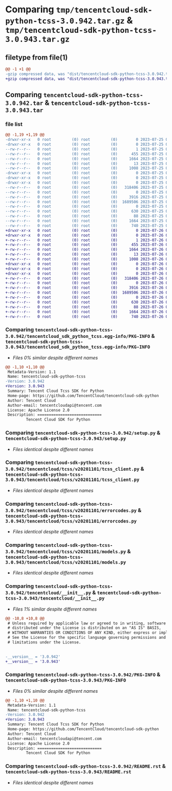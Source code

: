 # Comparing `tmp/tencentcloud-sdk-python-tcss-3.0.942.tar.gz` & `tmp/tencentcloud-sdk-python-tcss-3.0.943.tar.gz`

## filetype from file(1)

```diff
@@ -1 +1 @@
-gzip compressed data, was "dist/tencentcloud-sdk-python-tcss-3.0.942.tar", last modified: Tue Jul 25 04:26:35 2023, max compression
+gzip compressed data, was "dist/tencentcloud-sdk-python-tcss-3.0.943.tar", last modified: Wed Jul 26 00:45:24 2023, max compression
```

## Comparing `tencentcloud-sdk-python-tcss-3.0.942.tar` & `tencentcloud-sdk-python-tcss-3.0.943.tar`

### file list

```diff
@@ -1,19 +1,19 @@
-drwxr-xr-x   0 root         (0) root         (0)        0 2023-07-25 04:26:35.000000 tencentcloud-sdk-python-tcss-3.0.942/
-drwxr-xr-x   0 root         (0) root         (0)        0 2023-07-25 04:26:35.000000 tencentcloud-sdk-python-tcss-3.0.942/tencentcloud_sdk_python_tcss.egg-info/
--rw-r--r--   0 root         (0) root         (0)        1 2023-07-25 04:26:35.000000 tencentcloud-sdk-python-tcss-3.0.942/tencentcloud_sdk_python_tcss.egg-info/dependency_links.txt
--rw-r--r--   0 root         (0) root         (0)      455 2023-07-25 04:26:35.000000 tencentcloud-sdk-python-tcss-3.0.942/tencentcloud_sdk_python_tcss.egg-info/SOURCES.txt
--rw-r--r--   0 root         (0) root         (0)     1664 2023-07-25 04:26:35.000000 tencentcloud-sdk-python-tcss-3.0.942/tencentcloud_sdk_python_tcss.egg-info/PKG-INFO
--rw-r--r--   0 root         (0) root         (0)       13 2023-07-25 04:26:35.000000 tencentcloud-sdk-python-tcss-3.0.942/tencentcloud_sdk_python_tcss.egg-info/top_level.txt
--rw-r--r--   0 root         (0) root         (0)     1008 2023-07-25 04:26:35.000000 tencentcloud-sdk-python-tcss-3.0.942/setup.py
-drwxr-xr-x   0 root         (0) root         (0)        0 2023-07-25 04:26:35.000000 tencentcloud-sdk-python-tcss-3.0.942/tencentcloud/
-drwxr-xr-x   0 root         (0) root         (0)        0 2023-07-25 04:26:35.000000 tencentcloud-sdk-python-tcss-3.0.942/tencentcloud/tcss/
-drwxr-xr-x   0 root         (0) root         (0)        0 2023-07-25 04:26:35.000000 tencentcloud-sdk-python-tcss-3.0.942/tencentcloud/tcss/v20201101/
--rw-r--r--   0 root         (0) root         (0)   318406 2023-07-25 04:26:35.000000 tencentcloud-sdk-python-tcss-3.0.942/tencentcloud/tcss/v20201101/tcss_client.py
--rw-r--r--   0 root         (0) root         (0)        0 2023-07-25 04:26:35.000000 tencentcloud-sdk-python-tcss-3.0.942/tencentcloud/tcss/v20201101/__init__.py
--rw-r--r--   0 root         (0) root         (0)     3916 2023-07-25 04:26:35.000000 tencentcloud-sdk-python-tcss-3.0.942/tencentcloud/tcss/v20201101/errorcodes.py
--rw-r--r--   0 root         (0) root         (0)  1689506 2023-07-25 04:26:35.000000 tencentcloud-sdk-python-tcss-3.0.942/tencentcloud/tcss/v20201101/models.py
--rw-r--r--   0 root         (0) root         (0)        0 2023-07-25 04:26:35.000000 tencentcloud-sdk-python-tcss-3.0.942/tencentcloud/tcss/__init__.py
--rw-r--r--   0 root         (0) root         (0)      630 2023-07-25 04:26:35.000000 tencentcloud-sdk-python-tcss-3.0.942/tencentcloud/__init__.py
--rw-r--r--   0 root         (0) root         (0)       88 2023-07-25 04:26:35.000000 tencentcloud-sdk-python-tcss-3.0.942/setup.cfg
--rw-r--r--   0 root         (0) root         (0)     1664 2023-07-25 04:26:35.000000 tencentcloud-sdk-python-tcss-3.0.942/PKG-INFO
--rw-r--r--   0 root         (0) root         (0)      740 2023-07-25 04:26:35.000000 tencentcloud-sdk-python-tcss-3.0.942/README.rst
+drwxr-xr-x   0 root         (0) root         (0)        0 2023-07-26 00:45:24.000000 tencentcloud-sdk-python-tcss-3.0.943/
+drwxr-xr-x   0 root         (0) root         (0)        0 2023-07-26 00:45:24.000000 tencentcloud-sdk-python-tcss-3.0.943/tencentcloud_sdk_python_tcss.egg-info/
+-rw-r--r--   0 root         (0) root         (0)        1 2023-07-26 00:45:24.000000 tencentcloud-sdk-python-tcss-3.0.943/tencentcloud_sdk_python_tcss.egg-info/dependency_links.txt
+-rw-r--r--   0 root         (0) root         (0)      455 2023-07-26 00:45:24.000000 tencentcloud-sdk-python-tcss-3.0.943/tencentcloud_sdk_python_tcss.egg-info/SOURCES.txt
+-rw-r--r--   0 root         (0) root         (0)     1664 2023-07-26 00:45:24.000000 tencentcloud-sdk-python-tcss-3.0.943/tencentcloud_sdk_python_tcss.egg-info/PKG-INFO
+-rw-r--r--   0 root         (0) root         (0)       13 2023-07-26 00:45:24.000000 tencentcloud-sdk-python-tcss-3.0.943/tencentcloud_sdk_python_tcss.egg-info/top_level.txt
+-rw-r--r--   0 root         (0) root         (0)     1008 2023-07-26 00:45:24.000000 tencentcloud-sdk-python-tcss-3.0.943/setup.py
+drwxr-xr-x   0 root         (0) root         (0)        0 2023-07-26 00:45:24.000000 tencentcloud-sdk-python-tcss-3.0.943/tencentcloud/
+drwxr-xr-x   0 root         (0) root         (0)        0 2023-07-26 00:45:24.000000 tencentcloud-sdk-python-tcss-3.0.943/tencentcloud/tcss/
+drwxr-xr-x   0 root         (0) root         (0)        0 2023-07-26 00:45:24.000000 tencentcloud-sdk-python-tcss-3.0.943/tencentcloud/tcss/v20201101/
+-rw-r--r--   0 root         (0) root         (0)   318406 2023-07-26 00:45:24.000000 tencentcloud-sdk-python-tcss-3.0.943/tencentcloud/tcss/v20201101/tcss_client.py
+-rw-r--r--   0 root         (0) root         (0)        0 2023-07-26 00:45:24.000000 tencentcloud-sdk-python-tcss-3.0.943/tencentcloud/tcss/v20201101/__init__.py
+-rw-r--r--   0 root         (0) root         (0)     3916 2023-07-26 00:45:24.000000 tencentcloud-sdk-python-tcss-3.0.943/tencentcloud/tcss/v20201101/errorcodes.py
+-rw-r--r--   0 root         (0) root         (0)  1689506 2023-07-26 00:45:24.000000 tencentcloud-sdk-python-tcss-3.0.943/tencentcloud/tcss/v20201101/models.py
+-rw-r--r--   0 root         (0) root         (0)        0 2023-07-26 00:45:24.000000 tencentcloud-sdk-python-tcss-3.0.943/tencentcloud/tcss/__init__.py
+-rw-r--r--   0 root         (0) root         (0)      630 2023-07-26 00:45:24.000000 tencentcloud-sdk-python-tcss-3.0.943/tencentcloud/__init__.py
+-rw-r--r--   0 root         (0) root         (0)       88 2023-07-26 00:45:24.000000 tencentcloud-sdk-python-tcss-3.0.943/setup.cfg
+-rw-r--r--   0 root         (0) root         (0)     1664 2023-07-26 00:45:24.000000 tencentcloud-sdk-python-tcss-3.0.943/PKG-INFO
+-rw-r--r--   0 root         (0) root         (0)      740 2023-07-26 00:45:24.000000 tencentcloud-sdk-python-tcss-3.0.943/README.rst
```

### Comparing `tencentcloud-sdk-python-tcss-3.0.942/tencentcloud_sdk_python_tcss.egg-info/PKG-INFO` & `tencentcloud-sdk-python-tcss-3.0.943/tencentcloud_sdk_python_tcss.egg-info/PKG-INFO`

 * *Files 0% similar despite different names*

```diff
@@ -1,10 +1,10 @@
 Metadata-Version: 1.1
 Name: tencentcloud-sdk-python-tcss
-Version: 3.0.942
+Version: 3.0.943
 Summary: Tencent Cloud Tcss SDK for Python
 Home-page: https://github.com/TencentCloud/tencentcloud-sdk-python
 Author: Tencent Cloud
 Author-email: tencentcloudapi@tencent.com
 License: Apache License 2.0
 Description: ============================
         Tencent Cloud SDK for Python
```

### Comparing `tencentcloud-sdk-python-tcss-3.0.942/setup.py` & `tencentcloud-sdk-python-tcss-3.0.943/setup.py`

 * *Files identical despite different names*

### Comparing `tencentcloud-sdk-python-tcss-3.0.942/tencentcloud/tcss/v20201101/tcss_client.py` & `tencentcloud-sdk-python-tcss-3.0.943/tencentcloud/tcss/v20201101/tcss_client.py`

 * *Files identical despite different names*

### Comparing `tencentcloud-sdk-python-tcss-3.0.942/tencentcloud/tcss/v20201101/errorcodes.py` & `tencentcloud-sdk-python-tcss-3.0.943/tencentcloud/tcss/v20201101/errorcodes.py`

 * *Files identical despite different names*

### Comparing `tencentcloud-sdk-python-tcss-3.0.942/tencentcloud/tcss/v20201101/models.py` & `tencentcloud-sdk-python-tcss-3.0.943/tencentcloud/tcss/v20201101/models.py`

 * *Files identical despite different names*

### Comparing `tencentcloud-sdk-python-tcss-3.0.942/tencentcloud/__init__.py` & `tencentcloud-sdk-python-tcss-3.0.943/tencentcloud/__init__.py`

 * *Files 1% similar despite different names*

```diff
@@ -10,8 +10,8 @@
 # Unless required by applicable law or agreed to in writing, software
 # distributed under the License is distributed on an "AS IS" BASIS,
 # WITHOUT WARRANTIES OR CONDITIONS OF ANY KIND, either express or implied.
 # See the License for the specific language governing permissions and
 # limitations under the License.
 
 
-__version__ = '3.0.942'
+__version__ = '3.0.943'
```

### Comparing `tencentcloud-sdk-python-tcss-3.0.942/PKG-INFO` & `tencentcloud-sdk-python-tcss-3.0.943/PKG-INFO`

 * *Files 0% similar despite different names*

```diff
@@ -1,10 +1,10 @@
 Metadata-Version: 1.1
 Name: tencentcloud-sdk-python-tcss
-Version: 3.0.942
+Version: 3.0.943
 Summary: Tencent Cloud Tcss SDK for Python
 Home-page: https://github.com/TencentCloud/tencentcloud-sdk-python
 Author: Tencent Cloud
 Author-email: tencentcloudapi@tencent.com
 License: Apache License 2.0
 Description: ============================
         Tencent Cloud SDK for Python
```

### Comparing `tencentcloud-sdk-python-tcss-3.0.942/README.rst` & `tencentcloud-sdk-python-tcss-3.0.943/README.rst`

 * *Files identical despite different names*

